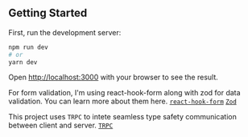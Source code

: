 ## Getting Started

First, run the development server:

```bash
npm run dev
# or
yarn dev
```

Open [http://localhost:3000](http://localhost:3000) with your browser to see the result.

For form validation, I'm using react-hook-form along with zod for data validation. You can learn more about them here.
[`react-hook-form`](https://react-hook-form.com/)
[`Zod`](https://zod.dev/)

This project uses `TRPC` to intete seamless type safety communication between client and server.
[`TRPC`](https://trpc.io)


